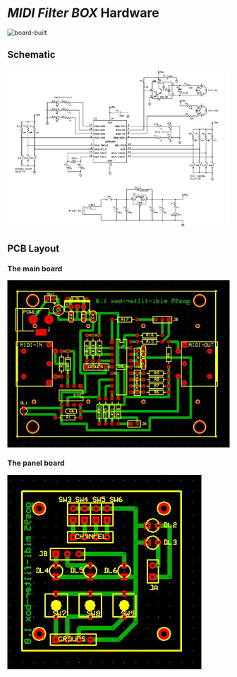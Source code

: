 # *MIDI Filter BOX* Hardware

![board-built](midi-filter-box_built.jpg)


## Schematic
![board-schematic](midi-filter-box_sch.jpg)


## PCB Layout

### The main board
![board-pcb](midi-filter-box_pcb_a.jpg)

### The panel board
![board-pcb](midi-filter-box_pcb_b.jpg)